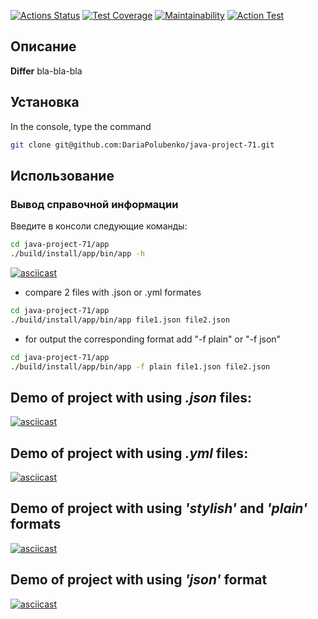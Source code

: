 [![Actions Status](https://github.com/DariaPolubenko/java-project-71/actions/workflows/hexlet-check.yml/badge.svg)](https://github.com/DariaPolubenko/java-project-71/actions)
[![Test Coverage](https://api.codeclimate.com/v1/badges/2e9106abf701b80f8eb4/test_coverage)](https://codeclimate.com/github/DariaPolubenko/java-project-71/test_coverage)
[![Maintainability](https://api.codeclimate.com/v1/badges/2e9106abf701b80f8eb4/maintainability)](https://codeclimate.com/github/DariaPolubenko/java-project-71/maintainability)
[![Action Test](https://github.com/DariaPolubenko/java-project-71/actions/workflows/main.yml/badge.svg)](https://github.com/DariaPolubenko/java-project-71/actions)


## Описание
**Differ** bla-bla-bla


## Установка
In the console, type the command
```bash
git clone git@github.com:DariaPolubenko/java-project-71.git
```

## Использование

### Вывод справочной информации
Введите в консоли следующие команды:
```bash
cd java-project-71/app
./build/install/app/bin/app -h
```
[![asciicast](https://asciinema.org/a/657384.svg)](https://asciinema.org/a/657384)



- compare 2 files with .json or .yml formates
```bash
cd java-project-71/app
./build/install/app/bin/app file1.json file2.json
```


- for output the corresponding format add "-f plain" or "-f json" 
```bash
cd java-project-71/app
./build/install/app/bin/app -f plain file1.json file2.json
```


## Demo of project with using _.json_ files:
[![asciicast](https://asciinema.org/a/655854.svg)](https://asciinema.org/a/655854)

## Demo of project with using _.yml_ files:
[![asciicast](https://asciinema.org/a/656766.svg)](https://asciinema.org/a/656766)

## Demo of project with using _'stylish'_ and _'plain'_ formats
[![asciicast](https://asciinema.org/a/657005.svg)](https://asciinema.org/a/657005)

## Demo of project with using _'json'_ format
[![asciicast](https://asciinema.org/a/657254.svg)](https://asciinema.org/a/657254)


